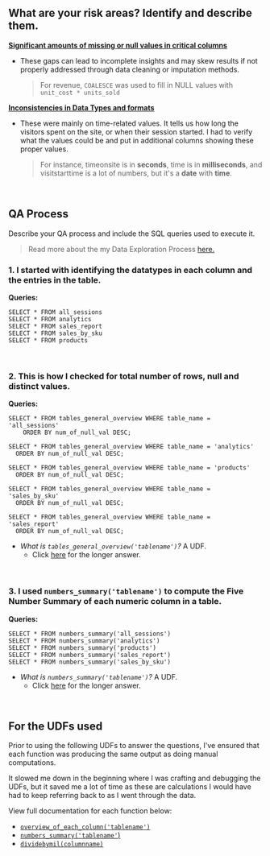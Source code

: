 ## What are your risk areas? Identify and describe them.
**<u>Significant amounts of missing or null values in critical columns</u>**

- These gaps can lead to incomplete insights and may skew results if not properly addressed through data cleaning or imputation methods.
  > For revenue, `COALESCE` was used to fill in NULL values with `unit_cost * units_sold`

**<u>Inconsistencies in Data Types and formats</u>**
- These were mainly on time-related values. It tells us how long the visitors spent on the site, or when their session started. I had to verify what the values could be and put in additional columns showing these proper values.
  > For instance, timeonsite is in **seconds**, time is in **milliseconds**, and visitstarttime is a lot of numbers, but it's a **date** with **time**.

<br>

## QA Process
Describe your QA process and include the SQL queries used to execute it.
> Read more about the my Data Exploration Process [here.](./tables_analysis/data_exploration.md)

### 1. I started with identifying the datatypes in each column and the entries in the table.
**Queries:**
```
SELECT * FROM all_sessions
SELECT * FROM analytics
SELECT * FROM sales_report
SELECT * FROM sales_by_sku
SELECT * FROM products
```

<br>

### 2. This is how I checked for total number of rows, null and distinct values.

**Queries:**
```
SELECT * FROM tables_general_overview WHERE table_name = 'all_sessions'
	ORDER BY num_of_null_val DESC;

SELECT * FROM tables_general_overview WHERE table_name = 'analytics'
  ORDER BY num_of_null_val DESC;

SELECT * FROM tables_general_overview WHERE table_name = 'products'
  ORDER BY num_of_null_val DESC;

SELECT * FROM tables_general_overview WHERE table_name = 'sales_by_sku'
  ORDER BY num_of_null_val DESC;

SELECT * FROM tables_general_overview WHERE table_name = 'sales_report'
  ORDER BY num_of_null_val DESC;
```
- *What is `tables_general_overview('tablename')`?* A UDF.
	- Click [here](./tables_analysis/udf_overview_of_each_column.md) for the longer answer.

<br>

### 3. I used `numbers_summary('tablename')` to compute the Five Number Summary of each numeric column in a table.
**Queries:**
```
SELECT * FROM numbers_summary('all_sessions')
SELECT * FROM numbers_summary('analytics')
SELECT * FROM numbers_summary('products')
SELECT * FROM numbers_summary('sales_report')
SELECT * FROM numbers_summary('sales_by_sku')
```
- *What is `numbers_summary('tablename')`?* A UDF.
	- Click [here](./tables_analysis/udf_numbers_summary.md) for the longer answer.

<br>

## For the UDFs used
Prior to using the following UDFs to answer the questions, I've ensured that each function was producing the same output as doing manual computations.

It slowed me down in the beginning where I was crafting and debugging the UDFs, but it saved me a lot of time as these are calculations I would have had to keep referring back to as I went through the data.

View full documentation for each function below:
- [`overview_of_each_column('tablename')`](./tables_analysis/udf_overview_of_each_column.md)
- [`numbers_summary('tablename'`)](./tables_analysis/udf_numbers_summary.md)
- [`dividebymil(columnname)`](./tools_etc/udf_dividebymil.md)